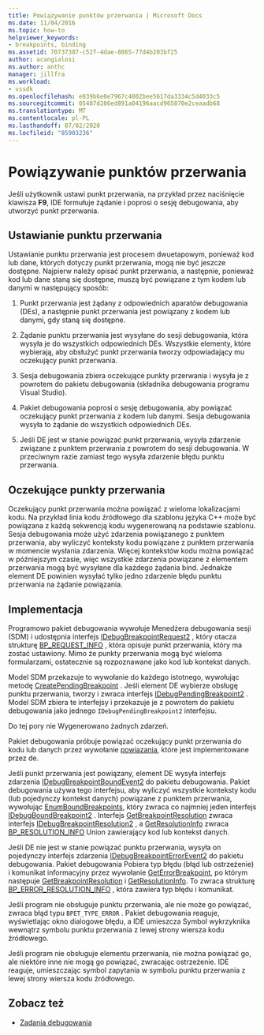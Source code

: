 ```yaml
---
title: Powiązywanie punktów przerwania | Microsoft Docs
ms.date: 11/04/2016
ms.topic: how-to
helpviewer_keywords:
- breakpoints, binding
ms.assetid: 70737387-c52f-4dae-8865-77d4b203bf25
author: acangialosi
ms.author: anthc
manager: jillfra
ms.workload:
- vssdk
ms.openlocfilehash: e839b6e0e7967c4802bee5617da3334c5d4033c5
ms.sourcegitcommit: 05487d286ed891a04196aacd965870e2ceaadb68
ms.translationtype: MT
ms.contentlocale: pl-PL
ms.lasthandoff: 07/02/2020
ms.locfileid: "85903236"
---
```

# <a name="bind-breakpoints"></a>Powiązywanie punktów przerwania
Jeśli użytkownik ustawi punkt przerwania, na przykład przez naciśnięcie klawisza **F9**, IDE formułuje żądanie i poprosi o sesję debugowania, aby utworzyć punkt przerwania.

## <a name="set-a-breakpoint"></a>Ustawianie punktu przerwania
 Ustawianie punktu przerwania jest procesem dwuetapowym, ponieważ kod lub dane, których dotyczy punkt przerwania, mogą nie być jeszcze dostępne. Najpierw należy opisać punkt przerwania, a następnie, ponieważ kod lub dane staną się dostępne, muszą być powiązane z tym kodem lub danymi w następujący sposób:

1. Punkt przerwania jest żądany z odpowiednich aparatów debugowania (DEs), a następnie punkt przerwania jest powiązany z kodem lub danymi, gdy staną się dostępne.

2. Żądanie punktu przerwania jest wysyłane do sesji debugowania, która wysyła je do wszystkich odpowiednich DEs. Wszystkie elementy, które wybierają, aby obsłużyć punkt przerwania tworzy odpowiadający mu oczekujący punkt przerwania.

3. Sesja debugowania zbiera oczekujące punkty przerwania i wysyła je z powrotem do pakietu debugowania (składnika debugowania programu Visual Studio).

4. Pakiet debugowania poprosi o sesję debugowania, aby powiązać oczekujący punkt przerwania z kodem lub danymi. Sesja debugowania wysyła to żądanie do wszystkich odpowiednich DEs.

5. Jeśli DE jest w stanie powiązać punkt przerwania, wysyła zdarzenie związane z punktem przerwania z powrotem do sesji debugowania. W przeciwnym razie zamiast tego wysyła zdarzenie błędu punktu przerwania.

## <a name="pending-breakpoints"></a>Oczekujące punkty przerwania
 Oczekujący punkt przerwania można powiązać z wieloma lokalizacjami kodu. Na przykład linia kodu źródłowego dla szablonu języka C++ może być powiązana z każdą sekwencją kodu wygenerowaną na podstawie szablonu. Sesja debugowania może użyć zdarzenia powiązanego z punktem przerwania, aby wyliczyć konteksty kodu powiązane z punktem przerwania w momencie wysłania zdarzenia. Więcej kontekstów kodu można powiązać w późniejszym czasie, więc wszystkie zdarzenia powiązane z elementem przerwania mogą być wysyłane dla każdego żądania bind. Jednakże element DE powinien wysyłać tylko jedno zdarzenie błędu punktu przerwania na żądanie powiązania.

## <a name="implementation"></a>Implementacja
 Programowo pakiet debugowania wywołuje Menedżera debugowania sesji (SDM) i udostępnia interfejs [IDebugBreakpointRequest2](../../extensibility/debugger/reference/idebugbreakpointrequest2.md) , który otacza strukturę [BP_REQUEST_INFO](../../extensibility/debugger/reference/bp-request-info.md) , która opisuje punkt przerwania, który ma zostać ustawiony. Mimo że punkty przerwania mogą być wieloma formularzami, ostatecznie są rozpoznawane jako kod lub kontekst danych.

 Model SDM przekazuje to wywołanie do każdego istotnego, wywołując metodę [CreatePendingBreakpoint](../../extensibility/debugger/reference/idebugengine2-creatependingbreakpoint.md) . Jeśli element DE wybierze obsługę punktu przerwania, tworzy i zwraca interfejs [IDebugPendingBreakpoint2](../../extensibility/debugger/reference/idebugpendingbreakpoint2.md) . Model SDM zbiera te interfejsy i przekazuje je z powrotem do pakietu debugowania jako jednego `IDebugPendingBreakpoint2` interfejsu.

 Do tej pory nie Wygenerowano żadnych zdarzeń.

 Pakiet debugowania próbuje powiązać oczekujący punkt przerwania do kodu lub danych przez wywołanie [powiązania](../../extensibility/debugger/reference/idebugpendingbreakpoint2-bind.md), które jest implementowane przez de.

 Jeśli punkt przerwania jest powiązany, element DE wysyła interfejs zdarzenia [IDebugBreakpointBoundEvent2](../../extensibility/debugger/reference/idebugbreakpointboundevent2.md) do pakietu debugowania. Pakiet debugowania używa tego interfejsu, aby wyliczyć wszystkie konteksty kodu (lub pojedynczy kontekst danych) powiązane z punktem przerwania, wywołując [EnumBoundBreakpoints](../../extensibility/debugger/reference/idebugbreakpointboundevent2-enumboundbreakpoints.md), który zwraca co najmniej jeden interfejs [IDebugBoundBreakpoint2](../../extensibility/debugger/reference/idebugboundbreakpoint2.md) . Interfejs [GetBreakpointResolution](../../extensibility/debugger/reference/idebugboundbreakpoint2-getbreakpointresolution.md) zwraca interfejs [IDebugBreakpointResolution2](../../extensibility/debugger/reference/idebugbreakpointresolution2.md) , a [GetResolutionInfo](../../extensibility/debugger/reference/idebugbreakpointresolution2-getresolutioninfo.md) zwraca [BP_RESOLUTION_INFO](../../extensibility/debugger/reference/bp-resolution-info.md) Union zawierający kod lub kontekst danych.

 Jeśli DE nie jest w stanie powiązać punktu przerwania, wysyła on pojedynczy interfejs zdarzenia [IDebugBreakpointErrorEvent2](../../extensibility/debugger/reference/idebugbreakpointerrorevent2.md) do pakietu debugowania. Pakiet debugowania Pobiera typ błędu (błąd lub ostrzeżenie) i komunikat informacyjny przez wywołanie [GetErrorBreakpoint](../../extensibility/debugger/reference/idebugbreakpointerrorevent2-geterrorbreakpoint.md), po którym następuje [GetBreakpointResolution](../../extensibility/debugger/reference/idebugerrorbreakpoint2-getbreakpointresolution.md) i [GetResolutionInfo](../../extensibility/debugger/reference/idebugerrorbreakpointresolution2-getresolutioninfo.md). To zwraca strukturę [BP_ERROR_RESOLUTION_INFO](../../extensibility/debugger/reference/bp-error-resolution-info.md) , która zawiera typ błędu i komunikat.

 Jeśli program nie obsługuje punktu przerwania, ale nie może go powiązać, zwraca błąd typu `BPET_TYPE_ERROR` . Pakiet debugowania reaguje, wyświetlając okno dialogowe błędu, a IDE umieszcza Symbol wykrzyknika wewnątrz symbolu punktu przerwania z lewej strony wiersza kodu źródłowego.

 Jeśli program nie obsługuje elementu przerwania, nie można powiązać go, ale niektóre inne nie mogą go powiązać, zwracając ostrzeżenie. IDE reaguje, umieszczając symbol zapytania w symbolu punktu przerwania z lewej strony wiersza kodu źródłowego.

## <a name="see-also"></a>Zobacz też
- [Zadania debugowania](../../extensibility/debugger/debugging-tasks.md)
